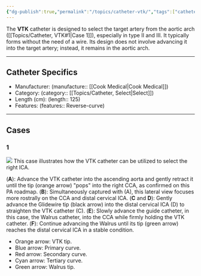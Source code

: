 ```yaml
---
{"dg-publish":true,"permalink":"/topics/catheter-vtk/","tags":["catheter"],"created":"2023-10-26T09:15:05.548-07:00","updated":"2023-12-06T18:53:17.645-08:00"}
---
```



The **VTK** catheter is designed to select the target artery from the aortic arch ([[Topics/Catheter, VTK#1\|Case 1]]), especially in type II and III. It typically forms without the need of a wire. Its design does not involve advancing it into the target artery; instead, it remains in the aortic arch.

---

## Catheter Specifics

- Manufacturer: (manufacture:: [[Cook Medical\|Cook Medical]])
- Category: (category:: [[Topics/Catheter, Select\|Select]])
- Length (cm): (length:: 125)
- Features: (features:: Reverse-curve)

---

## Cases

### 1

![](https://i.imgur.com/b3c3pEF.jpg)
This case illustrates how the VTK catheter can be utilized to select the right ICA.

(**A**): Advance the VTK catheter into the ascending aorta and gently retract it until the tip (orange arrow) "pops" into the right CCA, as confirmed on this PA roadmap.
(**B**): Simultaneously captured with (A), this lateral view focuses more rostrally on the CCA and distal cervical ICA.
(**C** and **D**): Gently advance the Glidewire tip (black arrow) into the distal cervical ICA (D) to straighten the VTK catheter (C).
(**E**): Slowly advance the guide catheter, in this case, the Walrus catheter, into the CCA while firmly holding the VTK catheter.
(**F**): Continue advancing the Walrus until its tip (green arrow) reaches the distal cervical ICA in a stable condition.

- Orange arrow: VTK tip.
- Blue arrow: Primary curve.
- Red arrow: Secondary curve.
- Cyan arrow: Tertiary curve.
- Green arrow: Walrus tip.
